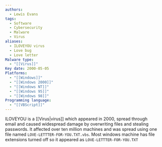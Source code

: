 ```yaml
---
authors:
  - Lewis Evans
tags:
  - Software
  - Cybersecurity
  - Malware
  - Virus
aliases:
  - ILOVEYOU virus
  - Love bug
  - Love letter
Malware type:
  - "[[Virus]]"
Key date: 2000-05-05
Platforms:
  - "[[Windows]]"
  - "[[Windows 2000]]"
  - "[[Windows NT]]"
  - "[[Windows 95]]"
  - "[[Windows 98]]"
Programming language:
  - "[[VBScript]]"
---
```

ILOVEYOU is a [[Virus|virus]] which appeared in 2000, spread through email and caused widespread damage by overwriting files and stealing passwords. It affected over ten million machines and was spread using one file named `LOVE-LETTTER-FOR-YOU.TXT.vbs`. Most windows machine has file extensions turned off so it appeared as `LOVE-LETTTER-FOR-YOU.TXT`